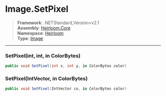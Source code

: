 # Image.SetPixel

> **Framework**: .NETStandard,Version=v2.1  
> **Assembly**: [Heirloom.Core][0]  
> **Namespace**: [Heirloom][0]  
> **Type**: [Image][1]  

--------------------------------------------------------------------------------

### SetPixel(int, int, in ColorBytes)

```cs
public void SetPixel(int x, int y, in ColorBytes color)
```

### SetPixel(IntVector, in ColorBytes)

```cs
public void SetPixel(IntVector co, in ColorBytes color)
```

[0]: ../Heirloom.Core.md
[1]: Heirloom.Image.md
